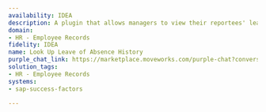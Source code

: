 ```yaml
---
availability: IDEA
description: A plugin that allows managers to view their reportees' leave history.
domain:
- HR - Employee Records
fidelity: IDEA
name: Look Up Leave of Absence History
purple_chat_link: https://marketplace.moveworks.com/purple-chat?conversation=%7B%22messages%22%3A%5B%7B%22role%22%3A%22user%22%2C%22parts%22%3A%5B%7B%22richText%22%3A%22Show+me+John%27s+leave+history+this+year.%22%7D%5D%7D%2C%7B%22role%22%3A%22assistant%22%2C%22parts%22%3A%5B%7B%22reasoningSteps%22%3A%5B%7B%22status%22%3A%22success%22%2C%22richText%22%3A%22Identifying+intent+to+look+up+employee+leave+history+and+extracted+employee+name+%27John%27+and+timeframe+%27this+year%27.%22%7D%2C%7B%22status%22%3A%22pending%22%2C%22richText%22%3A%22Searching+for+employees+matching+%27John%27+in+SAP+SuccessFactors+within+your+reporting+structure.%22%7D%2C%7B%22status%22%3A%22success%22%2C%22richText%22%3A%22Multiple+employees+named+%27John%27+found.+Presenting+options+for+selection.%22%7D%5D%7D%2C%7B%22richText%22%3A%22%3Cp+xmlns%3D%5C%22http%3A%2F%2Fwww.w3.org%2F1999%2Fxhtml%5C%22%3EI+found+a+few+employees+named+%5C%22John%5C%22+within+your+direct+and+indirect+reports.+Please+select+the+correct+one+to+view+their+details%3A%3C%2Fp%3E%3Col+xmlns%3D%5C%22http%3A%2F%2Fwww.w3.org%2F1999%2Fxhtml%5C%22%3E%3Cli%3E%3Cp%3E%3Cb%3EJohn+Smith%3C%2Fb%3E+-+Software+Engineer+%28Reports+to+Jane+Doe%29%3C%2Fp%3E%3C%2Fli%3E%3Cli%3E%3Cp%3E%3Cb%3EJohn+Doe%3C%2Fb%3E+-+Senior+Product+Manager+%28Reports+to+you%29%3C%2Fp%3E%3C%2Fli%3E%3Cli%3E%3Cp%3E%3Cb%3EJohn+Vickers%3C%2Fb%3E+-+Marketing+Specialist+%28Reports+to+Bob+Johnson%29%3C%2Fp%3E%3C%2Fli%3E%3C%2Fol%3E%22%7D%5D%7D%2C%7B%22role%22%3A%22user%22%2C%22parts%22%3A%5B%7B%22richText%22%3A%222%22%7D%5D%7D%2C%7B%22role%22%3A%22assistant%22%2C%22parts%22%3A%5B%7B%22reasoningSteps%22%3A%5B%7B%22status%22%3A%22success%22%2C%22richText%22%3A%22Selected+employee%3A+John+Doe%2C+Senior+Product+Manager.%22%7D%2C%7B%22status%22%3A%22success%22%2C%22richText%22%3A%22Verifying+reporting+relationship+for+John+Doe+%28direct+report+confirmed%29.%22%7D%2C%7B%22status%22%3A%22pending%22%2C%22richText%22%3A%22Retrieving+leave+records+for+John+Doe+for+%27this+year%27+from+SAP+SuccessFactors.%22%7D%5D%7D%2C%7B%22richText%22%3A%22%3Cp+xmlns%3D%5C%22http%3A%2F%2Fwww.w3.org%2F1999%2Fxhtml%5C%22%3EHere+is+%3Cb%3EJohn+Doe%27s%3C%2Fb%3E+leave+history+for+this+year+%282024%29%3A%3C%2Fp%3E%3Cul+xmlns%3D%5C%22http%3A%2F%2Fwww.w3.org%2F1999%2Fxhtml%5C%22%3E%3Cli%3E%3Cb%3ESick+Leave%3A%3C%2Fb%3E+3+days+%28Jan+10-12%29%3C%2Fli%3E%3Cli%3E%3Cb%3EPersonal+Day%3A%3C%2Fb%3E+1+day+%28Feb+20%29%3C%2Fli%3E%3Cli%3E%3Cb%3EVacation%3A%3C%2Fb%3E+5+days+%28Apr+15-19%29%3C%2Fli%3E%3Cli%3E%3Cb%3EFamily+Leave+%28FMLA%29%3A%3C%2Fb%3E+10+days+%28Jun+3-14%29+-+%3Ci%3EPending+Approval%3C%2Fi%3E%3C%2Fli%3E%3C%2Ful%3E%3Cp+xmlns%3D%5C%22http%3A%2F%2Fwww.w3.org%2F1999%2Fxhtml%5C%22%3ERemaining+PTO+balance%3A+%3Cb%3E12+days%3C%2Fb%3E%3C%2Fp%3E%22%7D%5D%7D%2C%7B%22role%22%3A%22user%22%2C%22parts%22%3A%5B%7B%22richText%22%3A%22Can+you+also+show+me+my+team%27s+leave+for+this+quarter%3F%22%7D%5D%7D%2C%7B%22role%22%3A%22assistant%22%2C%22parts%22%3A%5B%7B%22reasoningSteps%22%3A%5B%7B%22status%22%3A%22success%22%2C%22richText%22%3A%22Identifying+intent+to+look+up+team+leave+history+and+extracted+timeframe+%27this+quarter%27.%22%7D%2C%7B%22status%22%3A%22success%22%2C%22richText%22%3A%22Retrieving+all+direct+reports.%22%7D%2C%7B%22status%22%3A%22pending%22%2C%22richText%22%3A%22Compiling+leave+data+for+all+direct+reports+for+the+current+quarter+%28Q3+2024%29+from+SAP+SuccessFactors.%22%7D%5D%7D%2C%7B%22richText%22%3A%22%3Cp+xmlns%3D%5C%22http%3A%2F%2Fwww.w3.org%2F1999%2Fxhtml%5C%22%3EHere+is+your+team%27s+aggregated+leave+for+%3Cb%3EQ3+2024%3C%2Fb%3E+%28July+-+September%29%3A%3C%2Fp%3E%3Cul+xmlns%3D%5C%22http%3A%2F%2Fwww.w3.org%2F1999%2Fxhtml%5C%22%3E%3Cli%3E%3Cb%3ETotal+Vacation+Days+Scheduled%3A%3C%2Fb%3E+25+days%3C%2Fli%3E%3Cli%3E%3Cb%3ETotal+Sick+Days+Taken%3A%3C%2Fb%3E+8+days%3C%2Fli%3E%3Cli%3E%3Cb%3ETotal+Pending+Leave+Requests%3A%3C%2Fb%3E+3+%28FMLA%2C+Personal%2C+Vacation%29%3C%2Fli%3E%3C%2Ful%3E%3Cp+xmlns%3D%5C%22http%3A%2F%2Fwww.w3.org%2F1999%2Fxhtml%5C%22%3E%3Cb%3EBreakdown+by+Employee%3A%3C%2Fb%3E%3C%2Fp%3E%3Cul+xmlns%3D%5C%22http%3A%2F%2Fwww.w3.org%2F1999%2Fxhtml%5C%22%3E%3Cli%3E%3Cb%3EJohn+Doe%3A%3C%2Fb%3E+10+days+Family+Leave+%28Pending%29%2C+5+days+Vacation%3C%2Fli%3E%3Cli%3E%3Cb%3ESarah+Chen%3A%3C%2Fb%3E+5+days+Vacation%2C+2+days+Sick+Leave%3C%2Fli%3E%3Cli%3E%3Cb%3EDavid+Lee%3A%3C%2Fb%3E+5+days+Vacation%2C+3+days+Sick+Leave%3C%2Fli%3E%3Cli%3E%3Cb%3EMaria+Garcia%3A%3C%2Fb%3E+10+days+Vacation%2C+3+days+Sick+Leave%3C%2Fli%3E%3C%2Ful%3E%22%7D%2C%7B%22citations%22%3A%5B%7B%22connectorName%22%3A%22sap-successfactors%22%2C%22citationTitle%22%3A%22John+Doe+-+Q3+2024+Leave+Summary%22%7D%2C%7B%22connectorName%22%3A%22sap-successfactors%22%2C%22citationTitle%22%3A%22Sarah+Chen+-+Q3+2024+Leave+Summary%22%7D%2C%7B%22connectorName%22%3A%22sap-successfactors%22%2C%22citationTitle%22%3A%22David+Lee+-+Q3+2024+Leave+Summary%22%7D%2C%7B%22connectorName%22%3A%22sap-successfactors%22%2C%22citationTitle%22%3A%22Maria+Garcia+-+Q3+2024+Leave+Summary%22%7D%5D%7D%5D%7D%2C%7B%22role%22%3A%22user%22%2C%22parts%22%3A%5B%7B%22richText%22%3A%22We+have+a+resource+crunch+for+our+ongoing+projects.+When+is+John+going+to+be+back%3F%22%7D%5D%7D%2C%7B%22role%22%3A%22assistant%22%2C%22parts%22%3A%5B%7B%22reasoningSteps%22%3A%5B%7B%22status%22%3A%22success%22%2C%22richText%22%3A%22Identifying+intent+to+determine+employee+return+date+and+extracted+employee+name+%27John%27.%22%7D%2C%7B%22status%22%3A%22success%22%2C%22richText%22%3A%22Contextualizing+%27John%27+to+refer+to+%27John+Doe%2C+Senior+Product+Manager%27.%22%7D%2C%7B%22status%22%3A%22pending%22%2C%22richText%22%3A%22Retrieving+active+and+pending+leave+details+for+John+Doe+from+SAP+SuccessFactors+to+determine+the+earliest+return+date.%22%7D%5D%7D%2C%7B%22richText%22%3A%22%3Cp+xmlns%3D%5C%22http%3A%2F%2Fwww.w3.org%2F1999%2Fxhtml%5C%22%3EBased+on+his+pending+Family+Leave+%28FMLA%29+from+June+3rd+to+June+14th%2C+%3Cb%3EJohn+Doe%3C%2Fb%3E+is+expected+to+be+back+in+the+office+on+%3Cb%3EMonday%2C+June+17th%3C%2Fb%3E.%3C%2Fp%3E%3Cp+xmlns%3D%5C%22http%3A%2F%2Fwww.w3.org%2F1999%2Fxhtml%5C%22%3EPlease+note+that+his+Family+Leave+is+still+%3Ci%3EPending+Approval%3C%2Fi%3E%2C+which+could+affect+his+return+date.%3C%2Fp%3E%22%7D%5D%7D%5D%7D
solution_tags:
- HR - Employee Records
systems:
- sap-success-factors

---
```

